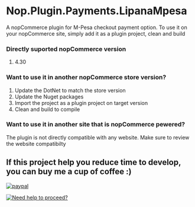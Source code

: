# Nop.Plugin.Payments.LipanaMpesa

 A nopCommerce plugin for M-Pesa checkout payment option. To use it on your nopCommerce site, simply add it as a plugin project, clean and build
 ### Directly suported nopCommerce version 
 1. 4.30
 ### Want to use it in another nopCommerce store version?
 1. Update the DotNet to match the store version
 2. Update the Nuget packages
 3. Import the project as a plugin project on target version
 4. Clean and build to compile

### Want to use it in another site that is nopCommerce pewered?
The plugin is not directly compatible with any website. Make sure to review the website compatibilty

## If this project help you reduce time to develop, you can buy me a cup of coffee :)  
[![paypal](https://www.paypalobjects.com/en_US/i/btn/btn_donateCC_LG.gif)](https://www.paypal.com/donate/?hosted_button_id=XMQSX7J83V5AN)

[![Need help to proceed?](https://habahabamall.com/images/logo.png)](https://habahabamall.com/contactus)
